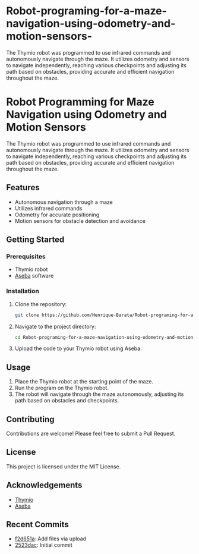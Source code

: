 # Robot-programing-for-a-maze-navigation-using-odometry-and-motion-sensors-
The Thymio robot was programmed to use infrared commands and autonomously navigate through the maze. It utilizes odometry and sensors to navigate independently, reaching various checkpoints and adjusting its path based on obstacles, providing accurate and efficient navigation throughout the maze.

# Robot Programming for Maze Navigation using Odometry and Motion Sensors

The Thymio robot was programmed to use infrared commands and autonomously navigate through the maze. It utilizes odometry and sensors to navigate independently, reaching various checkpoints and adjusting its path based on obstacles, providing accurate and efficient navigation throughout the maze.

## Features

- Autonomous navigation through a maze
- Utilizes infrared commands
- Odometry for accurate positioning
- Motion sensors for obstacle detection and avoidance

## Getting Started

### Prerequisites

- Thymio robot
- [Aseba](https://www.thymio.org/en:aseba) software

### Installation

1. Clone the repository:
    ```sh
    git clone https://github.com/Henrique-Barata/Robot-programing-for-a-maze-navigation-using-odometry-and-motion-sensors-.git
    ```
2. Navigate to the project directory:
    ```sh
    cd Robot-programing-for-a-maze-navigation-using-odometry-and-motion-sensors-
    ```
3. Upload the code to your Thymio robot using Aseba.

## Usage

1. Place the Thymio robot at the starting point of the maze.
2. Run the program on the Thymio robot.
3. The robot will navigate through the maze autonomously, adjusting its path based on obstacles and checkpoints.

## Contributing

Contributions are welcome! Please feel free to submit a Pull Request.

## License

This project is licensed under the MIT License.

## Acknowledgements

- [Thymio](https://www.thymio.org)
- [Aseba](https://www.thymio.org/en:aseba)

## Recent Commits

- [f2d651a](https://github.com/Henrique-Barata/Robot-programing-for-a-maze-navigation-using-odometry-and-motion-sensors-/commit/f2d651a149a338baef913d422205b2d765be7c88): Add files via upload
- [2523dac](https://github.com/Henrique-Barata/Robot-programing-for-a-maze-navigation-using-odometry-and-motion-sensors-/commit/2523dac0637594390f380f52de327f20e22ffe11): Initial commit
